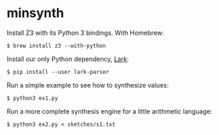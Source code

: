 minsynth
========

Install Z3 with its Python 3 bindings. With Homebrew:

    $ brew install z3 --with-python

Install our only Python dependency, [Lark][]:

    $ pip install --user lark-parser

Run a simple example to see how to synthesize values:

    $ python3 ex1.py

Run a more complete synthesis engine for a little arithmetic language:

    $ python3 ex2.py < sketches/s1.txt

[lark]: https://github.com/lark-parser/lark
